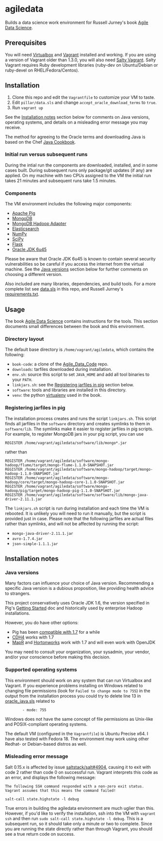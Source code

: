 # agiledata

Builds a data science work environment for Russell Jurney's book [Agile Data Science](http://shop.oreilly.com/product/0636920025054.do).

## Prerequisites

You will need [Virtualbox](https://www.virtualbox.org/) and [Vagrant](http://www.vagrantup.com/) installed and working. If you are using a version of Vagrant older than 1.3.0, you will also need [Salty Vagrant](https://github.com/saltstack/salty-vagrant). Salty Vagrant requires Ruby development libraries (ruby-dev on Ubuntu/Debian or ruby-devel on RHEL/Fedora/Centos).

## Installation

1. Clone this repo and edit the `Vagrantfile` to customize your VM to taste.
2. Edit  `pillar/data.sls` and change `accept_oracle_download_terms` to `true`.
3. Run `vagrant up`

See the [Installation notes](#installation-notes) section below for comments on Java versions, operating systems, and details on a misleading error message you may receive.

The method for agreeing to the Oracle terms and downloading Java is based on the Chef [Java Cookbook](https://github.com/opscode-cookbooks/java).

### Initial run versus subsequent runs

During the intial run the components are downloaded, installed, and in some cases built. During subsequent runs only package/git updates (if any) are applied. On my machine with two CPUs assigned to the VM the initial run takes 21 minutes and subsequent runs take 1.5 minutes.

### Components

The VM environment includes the following major components:

- [Apache Pig](http://pig.apache.org/)
- [MongoDB](http://www.mongodb.org/)
- [MongoDB Hadoop Adapter](https://github.com/mongodb/mongo-hadoop)
- [Elasticsearch](http://www.elasticsearch.org/)
- [NumPy](http://www.numpy.org/)
- [SciPy](http://www.scipy.org/)
- [Flask](http://flask.pocoo.org/)
- [Oracle JDK 6u45](http://www.oracle.com/technetwork/java/javase/downloads/java-archive-downloads-javase6-419409.html#jdk-6u45-oth-JPR)

Please be aware that Oracle JDK 6u45 is known to contain several security vulnerabilities so be careful if you access the internet from the virtual machine. See the [Java versions](#java-versions) section below for further comments on choosing a different version.

Also included are many libraries, dependencies, and build tools. For a more complete list see [data.sls](https://github.com/charlesflynn/agiledata/blob/master/pillar/data.sls) in this repo, and Russell Jurney's [requirements.txt](https://github.com/rjurney/Agile_Data_Code/blob/master/requirements.txt).

## Usage

The book [Agile Data Science](http://shop.oreilly.com/product/0636920025054.do) contains instructions for the tools. This section documents small differences between the book and this environment.

### Directory layout

The default base directory is `/home/vagrant/agiledata`, which contains the following:
- `book-code`: a clone of the [Agile_Data_Code](https://github.com/rjurney/Agile_Data_Code) repo.
- `downloads`: tarfiles downloaded during installation.
- `env.sh`: source this script to set `JAVA_HOME` and add all tool binaries to your `PATH`.
- `linkjars.sh`: see the [Registering jarfiles in pig](#registering-jarfiles-in-pig) section below.
- `software`: tools and libraries are installed in this directory.
- `venv`: the python [virtualenv](http://www.virtualenv.org/) used in the book.

### Registering jarfiles in pig

The installation process creates and runs the script `linkjars.sh`. This script finds all jarfiles in the `software` directory and creates symlinks to them in `software/lib`. The symlinks make it easier to register jarfiles in pig scripts. For example, to register MongoDB jars in your pig script, you can use

    REGISTER /home/vagrant/agiledata/software/lib/mongo*.jar

rather than

    REGISTER /home/vagrant/agiledata/software/mongo-hadoop/flume/target/mongo-flume-1.1.0-SNAPSHOT.jar
    REGISTER /home/vagrant/agiledata/software/mongo-hadoop/target/mongo-hadoop-1.1.0-SNAPSHOT.jar
    REGISTER /home/vagrant/agiledata/software/mongo-hadoop/core/target/mongo-hadoop-core-1.1.0-SNAPSHOT.jar
    REGISTER /home/vagrant/agiledata/software/mongo-hadoop/pig/target/mongo-hadoop-pig-1.1.0-SNAPSHOT.jar
    REGISTER /home/vagrant/agiledata/software/software/lib/mongo-java-driver-2.11.1.jar

The `linkjars.sh` script is run during installation and each time the VM is rebooted. It is unlikely you will need to run it manually, but the script is provided just in case. Please note that the following jarfiles are actual files rather than symlinks, and will not be affected by running the script:

- `mongo-java-driver-2.11.1.jar`
- `avro-1.7.4.jar`
- `json-simple-1.1.1.jar`

## Installation notes

### Java versions

Many factors can influence your choice of Java version. Recommending a specific Java version is a dubious proposition, like providing health advice to strangers.

This project conservatively uses Oracle JDK 1.6, the version specified in Pig's [Getting Started](http://pig.apache.org/docs/r0.12.0/start.html#req) doc and historically used by enterprise Hadoop installations.

However, you do have other options:

- Pig has been [compatible with 1.7](https://issues.apache.org/jira/browse/PIG-2908) for a while
- [CDH4](http://www.cloudera.com/content/cloudera-content/cloudera-docs/CDH4/latest/CDH4-Requirements-and-Supported-Versions/cdhrsv_topic_3.html) works with 1.7
- [MapR](http://doc.mapr.com/display/MapR/Preparing+Each+Node#PreparingEachNode-java) and [Hortonworks](http://docs.hortonworks.com/HDPDocuments/HDP2/HDP-2.0.9.0/bk_installing_manually_book/content/rpm-chap1-2.html#rpm-chap1-2-5) work with 1.7 and will even work with OpenJDK

You may need to consult your organization, your sysadmin, your vendor, and/or your conscience before making this decision.

### Supported operating systems

This environment should work on any system that can run Virtualbox and Vagrant. If you experience problems installing on Windows related to changing file permissions (look for `Failed to change mode to 755`) in the output from the installation process you could try to delete line 13 in [oracle_java.sls](https://github.com/charlesflynn/agiledata/blob/master/salt/agiledata/oracle_java.sls#L13) related to

```
        - mode: 755
```

Windows does not have the same concept of file permissions as Unix-like and POSIX-compliant operating systems.

The default VM (configured in the `Vagrantfile`) is Ubuntu Precise x64. I have also tested with Fedora 18. The environment may work using other Redhat- or Debian-based distros as well.

### Misleading error message

Salt 0.15.x is affected by issue [saltstack/salt#4904](https://github.com/saltstack/salt/issues/4904), causing it to exit with code 2 rather than code 0 on successful run. Vagrant interprets this code as an error, and displays the following message:

    The following SSH command responded with a non-zero exit status.
    Vagrant assumes that this means the command failed!

    salt-call state.highstate -l debug

True errors in building the agiledata environment are much uglier than this. However, if you'd like to verify the installation, ssh into the VM with `vagrant ssh` and then run `sudo salt-call state.highstate -l debug`. This is a subsequent run, so it should take only a minute or two to complete. Since you are running the state directly rather than through Vagrant, you should see a true return code on success.
